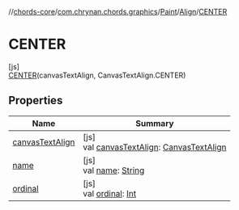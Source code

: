 //[chords-core](../../../../../index.md)/[com.chrynan.chords.graphics](../../../index.md)/[Paint](../../index.md)/[Align](../index.md)/[CENTER](index.md)

# CENTER

[js]\
[CENTER](index.md)(canvasTextAlign, CanvasTextAlign.CENTER)

## Properties

| Name | Summary |
|---|---|
| [canvasTextAlign](../canvas-text-align.md) | [js]<br>val [canvasTextAlign](../canvas-text-align.md): [CanvasTextAlign](https://kotlinlang.org/api/latest/jvm/stdlib/org.w3c.dom/-canvas-text-align/index.html) |
| [name](../../-fill-rule/-e-v-e-n_-o-d-d/index.md#-372974862%2FProperties%2F-844443233) | [js]<br>val [name](../../-fill-rule/-e-v-e-n_-o-d-d/index.md#-372974862%2FProperties%2F-844443233): [String](https://kotlinlang.org/api/latest/jvm/stdlib/kotlin/-string/index.html) |
| [ordinal](../../-fill-rule/-e-v-e-n_-o-d-d/index.md#-739389684%2FProperties%2F-844443233) | [js]<br>val [ordinal](../../-fill-rule/-e-v-e-n_-o-d-d/index.md#-739389684%2FProperties%2F-844443233): [Int](https://kotlinlang.org/api/latest/jvm/stdlib/kotlin/-int/index.html) |
